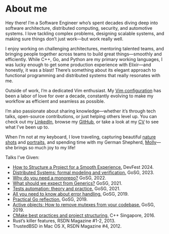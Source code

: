 # About me

Hey there! I’m a Software Engineer who’s spent decades diving deep into software architecture, distributed computing, security, and automotive systems. I love tackling complex problems, designing scalable systems, and making sure things don’t just work—but work really well.

I enjoy working on challenging architectures, mentoring talented teams, and bringing people together across teams to build great things—smoothly and efficiently. While C++, Go, and Python are my primary working languages, I was lucky enough to get some production experience with Elixir—and honestly, it was a blast! There’s something about its elegant approach to functional programming and distributed systems that really resonates with me.

Outside of work, I’m a dedicated Vim enthusiast. My [Vim configuration](https://github.com/astavonin/configs/blob/master/nvim/init.vim) has been a labor of love for over a decade, constantly evolving to make my workflow as efficient and seamless as possible.

I’m also passionate about sharing knowledge—whether it’s through tech talks, open-source contributions, or just helping others level up. You can check out my [LinkedIn](https://www.linkedin.com/in/astavonin/), browse my [GitHub](https://github.com/astavonin), or take a look at my [CV](https://docs.google.com/document/d/1B6FkmPzpCt1JsvCKw_fOGAZDPGMYh91Rvph19mPAgjQ/edit?usp=sharing) to see what I’ve been up to.

When I’m not at my keyboard, I love traveling, capturing beautiful [nature shots](https://www.instagram.com/kaapython/) and [portraits](https://www.instagram.com/alexandveronika/), and spending time with my German Shepherd, [Molly](https://sysdev.me/img/molly.jpeg)—she brings so much joy to my life!

Talks I’ve Given:

* [How to Structure a Project for a Smooth Experience.](https://docs.google.com/presentation/d/1eusLUNpu1eOugbAPnrL0eoVA1P-U6U0SINnCTSBOkQg/edit) DevFest 2024.
* [Distributed Systems: formal modeling and verification.](https://www.meetup.com/golangsg/events/292660154/) GoSG, 2023.
* [Why do you need a monorepo?](https://www.meetup.com/golangsg/events/287205376/) GoSG, 2022.
* [What should we expect from Generics?](https://www.meetup.com/golangsg/events/278234566/) GoSG, 2021.
* [Tests automation: theory and practice.](https://www.meetup.com/golangsg/events/275822892/) GoSG, 2021.
* [All you need to know about error handling.](https://www.meetup.com/golangsg/events/266039423/) GoSG, 2019.
* [Practical Go reflection.](https://www.meetup.com/golangsg/events/262993440/) GoSG, 2019.
* [Active objects: How to remove mutexes from your codebase.](https://www.meetup.com/golangsg/events/259786198/) GoSG, 2019.
* [CMake best practices and project structuring.](https://www.meetup.com/cpp-singapore/events/233030251/) C++ Singapore, 2016.
* Rust’s killer features, RSDN Magazine #1-2, 2013.
* TrustedBSD in Mac OS X, RSDN Magazine #4, 2012.
